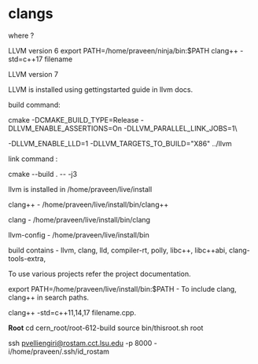 # clangs
where ?


LLVM version 6
export PATH=/home/praveen/ninja/bin:$PATH
clang++ -std=c++17 filename 

LLVM version 7

LLVM is installed using gettingstarted guide in llvm docs.

build command: 

cmake -DCMAKE_BUILD_TYPE=Release -DLLVM_ENABLE_ASSERTIONS=On -DLLVM_PARALLEL_LINK_JOBS=1\

-DLLVM_ENABLE_LLD=1 -DLLVM_TARGETS_TO_BUILD="X86" ../llvm

link command :

cmake --build . -- -j3


llvm is installed in /home/praveen/live/install

clang++ - /home/praveen/live/install/bin/clang++

clang   - /home/praveen/live/install/bin/clang

llvm-config - /home/praveen/live/install/bin 

build contains - llvm, clang, lld, compiler-rt, polly, libc++, libc++abi, clang-tools-extra,

To use various projects refer the project documentation.

export PATH=/home/praveen/live/install/bin:$PATH - To include clang, clang++ in search paths.

clang++ -std=c++11,14,17 filename.cpp. 



**Root** 
cd cern_root/root-612-build
source bin/thisroot.sh
root


ssh pvelliengiri@rostam.cct.lsu.edu -p 8000 -i/home/praveen/.ssh/id_rostam
